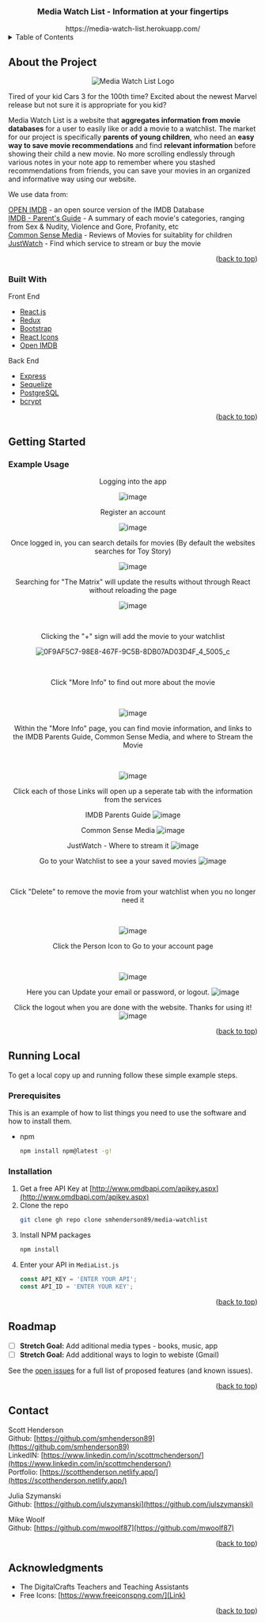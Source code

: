 <div id="top"></div>

<!-- PROJECT LOGO -->
<br />
<div align="center">

  <h3 align="center">Media Watch List - Information at your fingertips</h3>
  https://media-watch-list.herokuapp.com/
</div>

<!-- TABLE OF CONTENTS -->
<details>
  <summary>Table of Contents</summary>
  <ol>
    <li>
      <a href="#about-the-project">About The Project</a>
      <ul>
        <li><a href="#built-with">Built With</a></li>
      </ul>
    </li>
    <li>
      <a href="#getting-started">Getting Started</a>
      <ul>
        <li><a href="#example-usage">Example Usage</a></li>
        <li><a href="#running-local">Running Local</a></li>
      </ul>
    </li>
    <li><a href="#roadmap">Roadmap</a></li>
    <li><a href="#contact">Contact</a></li>
    <li><a href="#acknowledgments">Acknowledgments</a></li>
  </ol>
</details>



<!-- ABOUT THE PROJECT -->
## About the Project
<div align="center">
 <img src="https://user-images.githubusercontent.com/53064568/146559008-9a81f32e-3a23-426a-8dc5-49e3379bd13b.jpeg" alt = "Media Watch List Logo" />
</div>

Tired of your kid Cars 3 for the 100th time? Excited about the newest Marvel release but not sure it is appropriate for you kid? 

Media Watch List is a website that **aggregates information from movie databases** for a user to easily like or add a movie to a watchlist. The market for our project is specifically **parents of young children**, who need an **easy way to save movie recommendations** and find **relevant information** before showing their child a new movie. No more scrolling endlessly through various notes in your note app to remember where you stashed recommendations from friends, you can save your movies in an organized and informative way using our website.

We use data from:

[OPEN IMDB](https://www.omdbapi.com/) - an open source version of the IMDB Database<br>
[IMDB - Parent's Guide](https://www.imdb.com/title/tt0114709/parentalguide) - A summary of each movie's categories, ranging from Sex & Nudity, Violence and Gore, Profanity, etc<br>
[Common Sense Media](https://www.commonsensemedia.org/) - Reviews of Movies for suitablity for children<br>
[JustWatch](https://www.justwatch.com/) - Find which service to stream or buy the movie<br>

<p align="right">(<a href="#top">back to top</a>)</p>

### Built With

Front End 

* [React.js](https://reactjs.org/)
* [Redux](https://redux.js.org/)
* [Bootstrap](https://getbootstrap.com)
* [React Icons](https://react-icons.github.io/react-icons/)
* [Open IMDB](http://www.omdbapi.com/)

Back End

* [Express](https://expressjs.com/)
* [Sequelize](https://sequelize.org/)
* [PostgreSQL](https://www.postgresql.org/)
* [bcrypt](https://www.npmjs.com/package/bcrypt)

<p align="right">(<a href="#top">back to top</a>)</p>

<!-- GETTING STARTED -->

## Getting Started

### Example Usage



<div align="center">Logging into the app

![image](https://user-images.githubusercontent.com/53064568/215614941-4544303a-b5fc-4218-85b8-0cb229716d35.png)

Register an account


![image](https://user-images.githubusercontent.com/53064568/215360667-7324be2d-a265-45f8-8445-9cfa40de154b.png)


Once logged in, you can search details for movies (By default the websites searches for Toy Story)

![image](https://user-images.githubusercontent.com/53064568/215360710-7a4a8649-4b31-41d8-95bb-6a138fbf1553.png)<br>

Searching for "The Matrix" will update the results without through React without reloading the page

![image](https://user-images.githubusercontent.com/53064568/215360753-69fdfb4d-cc9b-4a75-b8b6-b41520b0e8b7.png)

<br>

Clicking the "+" sign will add the movie to your watchlist

![0F9AF5C7-98E8-467F-9C5B-8DB07AD03D4F_4_5005_c](https://user-images.githubusercontent.com/53064568/215615983-17c1c376-2dcb-42fc-9d56-2c624c4edeea.jpeg)

<br>

Click "More Info" to find out more about the movie

<br>

![image](https://user-images.githubusercontent.com/53064568/215360877-763b55cc-85bf-4c21-8988-bd7663dcbebe.png)

Within the "More Info" page, you can find movie information, and links to the IMDB Parents Guide, Common Sense Media, and where to Stream the Movie

<br>

![image](https://user-images.githubusercontent.com/53064568/215360931-3d487231-791b-4687-b253-1ca157ca6dc2.png)

Click each of those Links will open up a seperate tab with the information from the services

IMDB Parents Guide
![image](https://user-images.githubusercontent.com/53064568/215360966-0cd5ad23-94e9-45f1-8446-8725d1626314.png)

Common Sense Media 
![image](https://user-images.githubusercontent.com/53064568/215360977-b696843b-400a-49da-8cbe-59664b29edf7.png)

JustWatch - Where to stream it
![image](https://user-images.githubusercontent.com/53064568/215361005-e7d0e7ae-94c2-42fa-9675-47b3b1ae536a.png)

Go to your Watchlist to see a your saved movies
![image](https://user-images.githubusercontent.com/53064568/215361191-7c9dcda0-dfb1-45ea-b24d-5c88399c3c8d.png)

<br>

Click "Delete" to remove the movie from your watchlist when you no longer need it

<br>

![image](https://user-images.githubusercontent.com/53064568/215361209-46f4e345-14d0-4b00-ae24-cb6f7470980c.png)

Click the Person Icon to Go to your account page 

<br>

![image](https://user-images.githubusercontent.com/53064568/215361237-ec0f049b-0a3a-489d-9ff7-324f0ed6e2fa.png)

Here you can Update your email or password, or logout.
![image](https://user-images.githubusercontent.com/53064568/215361257-ac999295-94a8-45d0-9470-dd27a4ad7b22.png)

Click the logout when you are done with the website. Thanks for using it!
![image](https://user-images.githubusercontent.com/53064568/215361271-2d4c375d-554c-4bc2-bb5b-ce3bd85015d9.png)
</div>

<p align="right">(<a href="#top">back to top</a>)</p>

## Running Local

To get a local copy up and running follow these simple example steps.

### Prerequisites

This is an example of how to list things you need to use the software and how to install them.
* npm
  ```sh
  npm install npm@latest -g!

  ```

### Installation

1. Get a free API Key at [http://www.omdbapi.com/apikey.aspx](http://www.omdbapi.com/apikey.aspx)
2. Clone the repo
   ```sh
   git clone gh repo clone smhenderson89/media-watchlist 
   ```
3. Install NPM packages
   ```sh
   npm install
   ```
4. Enter your API in `MediaList.js`
   ```js
   const API_KEY = 'ENTER YOUR API';
   const API_ID = 'ENTER YOUR KEY';
   ```

<p align="right">(<a href="#top">back to top</a>)</p>


<!-- ROADMAP -->
## Roadmap

- [ ] **Stretch Goal:** Add aditional media types - books, music, app
- [ ] **Stretch Goal:** Add additional ways to login to webiste (Gmail)

See the [open issues](https://github.com/smhenderson89/media-watchlist) for a full list of proposed features (and known issues).

<p align="right">(<a href="#top">back to top</a>)</p>



<!-- CONTACT -->
## Contact

Scott Henderson
<br>Github: [https://github.com/smhenderson89](https://github.com/smhenderson89)
<br>LinkedIN: [https://www.linkedin.com/in/scottmchenderson/](https://www.linkedin.com/in/scottmchenderson/)
<br>Portfolio: [https://scotthenderson.netlify.app/](https://scotthenderson.netlify.app/)

Julia Szymanski
<br>Github: [https://github.com/julszymanski](https://github.com/julszymanski)<br>

Mike Woolf
<br>Github: [https://github.com/mwoolf87](https://github.com/mwoolf87)<br>


<p align="right">(<a href="#top">back to top</a>)</p>



<!-- ACKNOWLEDGMENTS -->
## Acknowledgments

* The DigitalCrafts Teachers and Teaching Assistants
* Free Icons: [https://www.freeiconspng.com/](Link)

<p align="right">(<a href="#top">back to top</a>)</p>



<!-- MARKDOWN LINKS & IMAGES -->
<!-- https://www.markdownguide.org/basic-syntax/#reference-style-links -->
[product-screenshot]: images/screenshot.png

